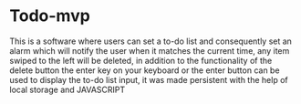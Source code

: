 # Todo-mvp
This is a software where users can set a to-do list and consequently set an alarm which will notify the user when it matches the current time, any item swiped to the left will be deleted, in addition to the functionality of the delete button the enter key on your keyboard or the enter button can be used to display the to-do list input, it was made persistent with the help of  local storage and JAVASCRIPT
